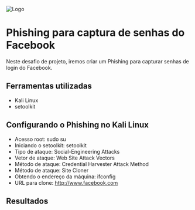 
![Logo](https://hermes.dio.me/tracks/b092559f-ec20-4401-83e5-d98b6278b7b1.png)

# Phishing para captura de senhas do Facebook

Neste desafio de projeto, iremos criar um Phishing para capturar senhas de login do Facebook.

## Ferramentas utilizadas

* Kali Linux
* setoolkit

## Configurando o Phishing no Kali Linux

* Acesso root: sudo su
* Iniciando o setoolkit: setoolkit
* Tipo de ataque: Social-Engineering Attacks
* Vetor de ataque: Web Site Attack Vectors
* Método de ataque: Credential Harvester Attack Method 
* Método de ataque: Site Cloner
* Obtendo o endereço da máquina: ifconfig
* URL para clone: http://www.facebook.com

## Resultados
